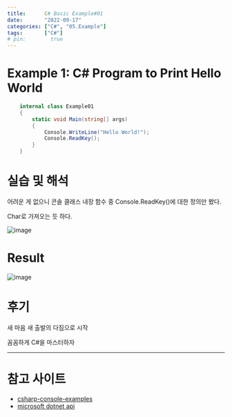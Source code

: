 ```yaml
---
title:      C# Basic Example#01
date:       "2022-09-17"
categories: ["C#", "05.Example"]
tags:       ["C#"]
# pin:        true
---
```


# Example 1: C# Program to Print Hello World
```c#
    internal class Example01
    {
        static void Main(string[] args)
        {
            Console.WriteLine("Hello World!");
            Console.ReadKey();
        }
    }
```

# 실습 및 해석
어려운 게 없으니 콘솔 클래스 내장 함수 중 Console.ReadKey()에 대한 정의만 봤다.

Char로 가져오는 듯 하다.

![image](https://user-images.githubusercontent.com/85896566/190846853-0db2d266-d40d-40da-9dc9-69158db4788d.png)

# Result
![image](https://user-images.githubusercontent.com/85896566/190846868-69cb9403-9be1-44e8-9bab-676cbd97fd10.png)

# 후기
새 마음 새 출발의 다짐으로 시작

꼼꼼하게 C#을 마스터하자

---

# 참고 사이트
- [csharp-console-examples](https://www.csharp-console-examples.com/csharp-console/c-console-examples/)
- [microsoft dotnet api](https://learn.microsoft.com/ko-kr/dotnet/api/system.console.readkey?view=net-6.0)